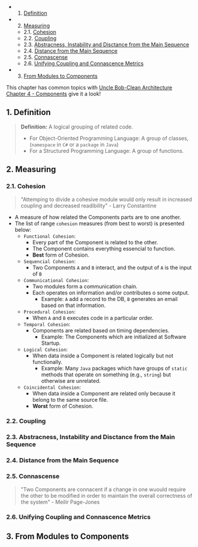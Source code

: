 <!-- vscode-markdown-toc -->
* 1. [Definition](#Definition)
* 2. [Measuring](#Measuring)
	* 2.1. [Cohesion](#Cohesion)
	* 2.2. [Coupling](#Coupling)
	* 2.3. [Abstracness, Instability and Disctance from the Main Sequence](#AbstracnessInstabilityandDisctancefromtheMainSequence)
	* 2.4. [Distance from the Main Sequence](#DistancefromtheMainSequence)
	* 2.5. [Connascense](#Connascense)
	* 2.6. [Unifying Coupling and Connascence Metrics](#UnifyingCouplingandConnascenceMetrics)
* 3. [From Modules to Components](#FromModulestoComponents)

<!-- vscode-markdown-toc-config
	numbering=true
	autoSave=true
	/vscode-markdown-toc-config -->
<!-- /vscode-markdown-toc -->

This chapter has common topics with [Uncle Bob-Clean Architecture Chapter 4 - Components](ComputerScience/UncleBob/CleanArchitecture/Sec04-Components.md)
give it a look!
##  1. <a name='Definition'></a>Definition

> **Definition:** A logical grouping of related code.
> 
> - For Object-Oriented Programming Language: A group of classes, (`namespace` in `C#` or a `package` in `Java`)
> - For a Structured Programming Language: A group of functions.
>

##  2. <a name='Measuring'></a>Measuring

###  2.1. <a name='Cohesion'></a>Cohesion

> "Attemping to divide a cohesive module would only result in increased coupling and decreased readibility" - Larry Constantine
> 
- A measure of how related the Components parts are to one another.
- The list of range `cohesion` measures (from best to worst) is presented below:
  - `Functional Cohesion`:
    - Every part of the Component is related to the other.
    - The Component contains everything essencial to function.
    - **Best** form of Cohesion.
  - `Sequencial Cohesion`:
    - Two Components `A` and `B` interact, and the output of `A` is the input of `B`      
  - `Communicational Cohesion`: 
    - Two modules form a communication chain.
    - Each operates on information and/or contributes o some output.
      - Example: `A` add a record to the DB, `B` generates an email based on that information.
  - `Procedural Cohesion`:
    - When `A` and `B` executes code in a particular order.
  - `Temporal Cohesion`:
    - Components are related based on timing dependencies.
      - Example: The Components which are initialized at Software Startup.
  - `Logical Cohesion`:
    - When data inside a Component is related logically but not functionally.
      - Example: Many `Java` packages which have groups of `static` methods that operate on something (e.g., `string`) but otherwise are unrelated.
  - `Coincidental Cohesion`:
    - When data inside a Component are related only because it belong to the same source file.
    - **Worst** form of Cohesion.

> 
###  2.2. <a name='Coupling'></a>Coupling

###  2.3. <a name='AbstracnessInstabilityandDisctancefromtheMainSequence'></a>Abstracness, Instability and Disctance from the Main Sequence

###  2.4. <a name='DistancefromtheMainSequence'></a>Distance from the Main Sequence

###  2.5. <a name='Connascense'></a>Connascense

> "Two Components are connacent if a change in one wuould require the other to be modified in order to maintain the overall correctness of the system" - Meilir Page-Jones
>
>
###  2.6. <a name='UnifyingCouplingandConnascenceMetrics'></a>Unifying Coupling and Connascence Metrics

##  3. <a name='FromModulestoComponents'></a>From Modules to Components